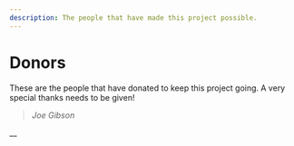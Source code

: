 ```yaml
---
description: The people that have made this project possible.
---
```


# Donors

These are the people that have donated to keep this project going. A very special thanks needs to be given!

> _Joe Gibson_

\_\_

